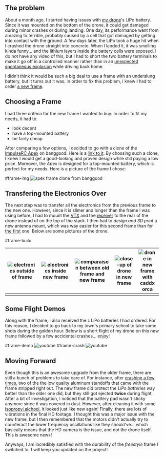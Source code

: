 ## The problem

About a month ago, I started having issues with [my drone](../FPV-Drone-HD-Footage/)'s LiPo battery. Since it was mounted on the bottom of the drone, it could get damaged during minor crashes or during landing. One day, its performance went from amazing to terrible, probably caused by a cell that got damaged by getting into contact with the ground. A few days later, the LiPo took a huge hit when I crashed the drone straight into concrete. When I landed it, it was smelling kinda funny... and the lithium layers inside the battery cells were exposed. I do not have any video of this, but I had to short the two battery terminals to make it go off in a controlled manner rather than in an [unexpected spontaneous explosion](https://www.youtube.com/watch?v=hg3r2erRrfw) while driving back home.

I didn't think it would be such a big deal to use a frame with an underslung battery, but it turns out it was. In order to fix this problem, I knew I had to order [a new frame](https://www.banggood.com/STEELE-5-220mm-Wheelbase-5mm-Arm-Thickness-Carbon-Fiber-X-Type-5-Inch-Freestyle-Frame-Kit-Support-Caddx-Vista-HD-System-for-RC-Drone-FPV-Racing-p-1720420.html?cur_warehouse=CN&rmmds=search).

## Choosing a Frame

I had three criteria for the new frame I wanted to buy. In order to fit my needs, it had to:

- look decent
- have a top-mounted battery
- be fairly cheap

After comparing a few options, I decided to go with a clone of the [ImpulseRC Apex](https://impulserc.com/collections/apex/products/apex-fpv-frame) on banggood. Here is a [link to it](https://www.banggood.com/STEELE-5-220mm-Wheelbase-5mm-Arm-Thickness-Carbon-Fiber-X-Type-5-Inch-Freestyle-Frame-Kit-Support-Caddx-Vista-HD-System-for-RC-Drone-FPV-Racing-p-1720420.html?cur_warehouse=CN&rmmds=search). By choosing such a clone, I knew I would get a good-looking and proven design while still paying a low price. Moreover, the _Apex_ is designed for a top-mounted battery, which is perfect for my needs. Here is a picture of the frame I chose:

#frame-img
![apex frame clone from banggood](./Frame-Upgrade/apex-clone.png)

## Transfering the Electronics Over

The next step was to transfer all the electronics from the previous frame to the new one. However, since it is slimer and longer than the frame I was using before, I had to mount the [VTX](https://www.banggood.com/Eachine-TX805-5_8G-40CH-25-or-200-or-600-or-800mW-FPV-Transmitter-TX-LED-Display-Support-OSD-or-Pitmode-or-Smart-Audio-p-1333984.html?rmmds=search&ID=512671&cur_warehouse=USA) and the [receiver](https://www.banggood.com/1_7g-Fli1414CH-Mini-Receiver-Compatible-Flysky-AFHDS-2A-w-RSSI-Output-for-FS-i6-FS-i10-Turnigy-I6S-p-1302715.html?akmClientCountry=CA&rmmds=cart_middle_products&cur_warehouse=CN) to the rear of the drone instead of on the top of the stack. I then had to _design and 3D print_ a new antenna mount, which was way easier for this second frame than for [the first](../5-inch-Drone-Build/) one. Below are some pictures of the drone.

#frame-build

| ![electronics outside of frame](Frame-Upgrade/IMG_20210517_172605_7.min.jpg) | ![electronics inside new frame](Frame-Upgrade/IMG_20210517_183522_1.min.jpg) | ![comparaison between old frame and new frame](Frame-Upgrade/IMG_20210517_192527_2.min.jpg) | ![close-up of drone in new frame](Frame-Upgrade/IMG_20210517_185134_7.min.jpg) | ![drone in new frame with caddx orca](Frame-Upgrade/IMG_20210519_100658_7.min.jpg) |
| ---------------------------------------------------------------------------- | ---------------------------------------------------------------------------- | ------------------------------------------------------------------------------------------- | ------------------------------------------------------------------------------ | ---------------------------------------------------------------------------------- |
|                                                                              |                                                                              |                                                                                             |                                                                                |                                                                                    |

## Some Flight Demos

Along with the frame, I also received the `4` LiPo batteries I had ordered. For this reason, I decided to go back to my town's primary school to take some shots during the golden hour. Below is a short flight of my drone on this new frame followed by a few accidental crashes... enjoy!

#frame-demo
![youtube](https://youtube.com/embed/B63fg_lCqNA)
#frame-crash
![youtube](https://youtube.com/embed/oxRzuhUiJCs)

## Moving Forward

Even though this is an awesome upgrade from the older frame, there are still a bunch of problems to take care of. For instance, after [crashing a few times](https://youtu.be/oxRzuhUiJCs), two of the the low quality aluminum standoffs that came with the frame stripped right out. The new frame did protect the _LiPo batteries_ way better than the older one did, but they still got ejected **twice** during flight. After a bit of investigation, I noticed that the battery pad wasn't sticky anymore since it was covered in dust. However, after cleaning it with some [isopropyl alchool](https://en.wikipedia.org/wiki/Isopropyl_alcohol), it looked just like new again! Finally, there are lots of vibrations in the final HD footage. I thought this was a major issue with the new frame, but I then remembered that the motors didn't actually try to counteract the lower frequency oscillations like they should've... which basically means that the HD camera is the issue, and not the drone itself. This is awesome news!

Anyways, I am incredibly satisfied with the durability of the _freestyle_ frame I switched to. I will keep you updated on the project!
